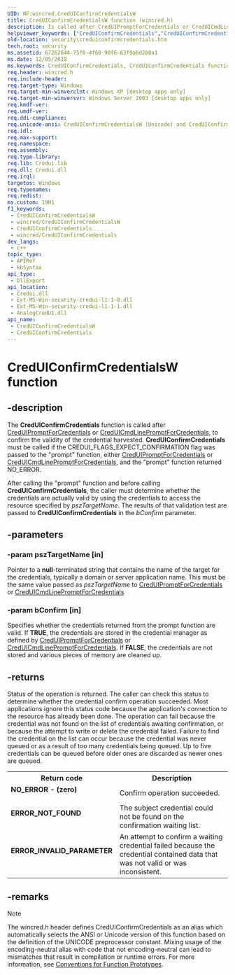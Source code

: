 ```yaml
---
UID: NF:wincred.CredUIConfirmCredentialsW
title: CredUIConfirmCredentialsW function (wincred.h)
description: Is called after CredUIPromptForCredentials or CredUICmdLinePromptForCredentials, to confirm the validity of the credential harvested.
helpviewer_keywords: ["CredUIConfirmCredentials","CredUIConfirmCredentials function [Security]","CredUIConfirmCredentialsA","CredUIConfirmCredentialsW","_cred_creduiconfirmcredentials","security.creduiconfirmcredentials","wincred/CredUIConfirmCredentials","wincred/CredUIConfirmCredentialsA","wincred/CredUIConfirmCredentialsW"]
old-location: security\creduiconfirmcredentials.htm
tech.root: security
ms.assetid: 67262844-75f0-4f68-90f6-63f9a6d2b0a1
ms.date: 12/05/2018
ms.keywords: CredUIConfirmCredentials, CredUIConfirmCredentials function [Security], CredUIConfirmCredentialsA, CredUIConfirmCredentialsW, _cred_creduiconfirmcredentials, security.creduiconfirmcredentials, wincred/CredUIConfirmCredentials, wincred/CredUIConfirmCredentialsA, wincred/CredUIConfirmCredentialsW
req.header: wincred.h
req.include-header: 
req.target-type: Windows
req.target-min-winverclnt: Windows XP [desktop apps only]
req.target-min-winversvr: Windows Server 2003 [desktop apps only]
req.kmdf-ver: 
req.umdf-ver: 
req.ddi-compliance: 
req.unicode-ansi: CredUIConfirmCredentialsW (Unicode) and CredUIConfirmCredentialsA (ANSI)
req.idl: 
req.max-support: 
req.namespace: 
req.assembly: 
req.type-library: 
req.lib: Credui.lib
req.dll: Credui.dll
req.irql: 
targetos: Windows
req.typenames: 
req.redist: 
ms.custom: 19H1
f1_keywords:
 - CredUIConfirmCredentialsW
 - wincred/CredUIConfirmCredentialsW
 - CredUIConfirmCredentials
 - wincred/CredUIConfirmCredentials
dev_langs:
 - c++
topic_type:
 - APIRef
 - kbSyntax
api_type:
 - DllExport
api_location:
 - Credui.dll
 - Ext-MS-Win-security-credui-l1-1-0.dll
 - Ext-MS-Win-security-credui-l1-1-1.dll
 - AnalogCredUI.dll
api_name:
 - CredUIConfirmCredentialsW
 - CredUIConfirmCredentials
---
```


# CredUIConfirmCredentialsW function


## -description

The <b>CredUIConfirmCredentials</b> function is called after 
<a href="/windows/desktop/api/wincred/nf-wincred-creduipromptforcredentialsa">CredUIPromptForCredentials</a> or 
<a href="/windows/desktop/api/wincred/nf-wincred-creduicmdlinepromptforcredentialsa">CredUICmdLinePromptForCredentials</a>, to confirm the validity of the credential harvested. <b>CredUIConfirmCredentials</b> must be called if the CREDUI_FLAGS_EXPECT_CONFIRMATION flag was passed to the "prompt" function, either <a href="/windows/desktop/api/wincred/nf-wincred-creduipromptforcredentialsa">CredUIPromptForCredentials</a> or <a href="/windows/desktop/api/wincred/nf-wincred-creduicmdlinepromptforcredentialsa">CredUICmdLinePromptForCredentials</a>, and the "prompt" function returned NO_ERROR.

After calling the "prompt" function and before calling <b>CredUIConfirmCredentials</b>, the caller must determine whether the credentials are actually valid by using the credentials to access the resource specified by <i>pszTargetName</i>. The results of that validation test are passed to <b>CredUIConfirmCredentials</b> in the <i>bConfirm</i> parameter.

## -parameters

### -param pszTargetName [in]

Pointer to a <b>null</b>-terminated string that contains the name of the target for the credentials, typically a domain or server application name. This must be the same value passed as <i>pszTargetName</i> to <a href="/windows/desktop/api/wincred/nf-wincred-creduipromptforcredentialsa">CredUIPromptForCredentials</a> or <a href="/windows/desktop/api/wincred/nf-wincred-creduicmdlinepromptforcredentialsa">CredUICmdLinePromptForCredentials</a>

### -param bConfirm [in]

Specifies whether the credentials returned from the prompt function are valid. If <b>TRUE</b>, the credentials are stored in the credential manager as defined by <a href="/windows/desktop/api/wincred/nf-wincred-creduipromptforcredentialsa">CredUIPromptForCredentials</a> or <a href="/windows/desktop/api/wincred/nf-wincred-creduicmdlinepromptforcredentialsa">CredUICmdLinePromptForCredentials</a>. If <b>FALSE</b>, the credentials are not stored and various pieces of memory are cleaned up.

## -returns

Status of the operation is returned. The caller can check this status to determine whether the credential confirm operation succeeded. Most applications ignore this status code because the application's connection to the resource has already been done. The operation can fail because the credential was not found on the list of credentials awaiting confirmation, or because the attempt to write or delete the credential failed. Failure to find the credential on the list can occur because the credential was never queued or as a result of too many credentials being queued. Up to five credentials can be queued before older ones are discarded as newer ones are queued.

<table>
<tr>
<th>Return code</th>
<th>Description</th>
</tr>
<tr>
<td width="40%">
<dl>
<dt><b>NO_ERROR - (zero)</b></dt>
</dl>
</td>
<td width="60%">
Confirm operation succeeded.

</td>
</tr>
<tr>
<td width="40%">
<dl>
<dt><b>ERROR_NOT_FOUND</b></dt>
</dl>
</td>
<td width="60%">
The subject credential could not be found on the confirmation waiting list.

</td>
</tr>
<tr>
<td width="40%">
<dl>
<dt><b>ERROR_INVALID_PARAMETER</b></dt>
</dl>
</td>
<td width="60%">
An attempt to confirm a waiting credential failed because the credential contained data that was not valid or was inconsistent.

</td>
</tr>
</table>

## -remarks

> [!NOTE]
> The wincred.h header defines CredUIConfirmCredentials as an alias which automatically selects the ANSI or Unicode version of this function based on the definition of the UNICODE preprocessor constant. Mixing usage of the encoding-neutral alias with code that not encoding-neutral can lead to mismatches that result in compilation or runtime errors. For more information, see [Conventions for Function Prototypes](/windows/win32/intl/conventions-for-function-prototypes).

